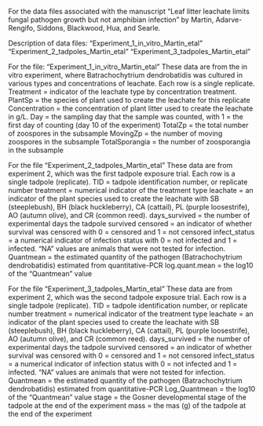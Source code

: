 For the data files associated with the manuscript “Leaf litter leachate limits fungal pathogen growth but not amphibian infection” by Martin, Adarve-Rengifo, Siddons, Blackwood, Hua, and Searle. 

Description of data files:
“Experiment_1_in_vitro_Martin_etal”
“Experiment_2_tadpoles_Martin_etal”
“Experiment_3_tadpoles_Martin_etal”


For the file: “Experiment_1_in_vitro_Martin_etal” 
These data are from the in vitro experiment, where Batrachochytrium dendrobatidis was cultured in various types and concentrations of leachate. Each row is a single replicate. 
Treatment = indicator of the leachate type by concentration treatment. 
PlantSp = the species of plant used to create the leachate for this replicate
Concentration = the concentration of plant litter used to create the leachate in g/L. 
Day = the sampling day that the sample was counted, with 1 = the first day of counting (day 10 of the experiment) 
TotalZp = the total number of zoospores in the subsample
MovingZp = the number of moving zoospores in the subsample
TotalSporangia = the number of zoosporangia in the subsample



For the file “Experiment_2_tadpoles_Martin_etal”
These data are from experiment 2, which was the first tadpole exposure trial. Each row is a single tadpole (replicate). 
TID = tadpole identification number, or replicate number
treatment = numerical indicator of the treatment type 
leachate = an indicator of the plant species used to create the leachate with SB (steeplebush), BH (black huckleberry), CA (cattail), PL (purple loosestrife), AO (autumn olive), and CR (common reed).
days_survived = the number of experimental days the tadpole survived
censored = an indicator of whether survival was censored with 0 = censored and 1 = not censored
infect_status = a numerical indicator of infection status with 0 =  not infected and 1 = infected. “NA” values are animals that were not tested for infection.
Quantmean = the estimated quantity of the pathogen (Batrachochytrium dendrobatidis) estimated from quantitative-PCR
log.quant.mean = the log10 of the “Quantmean” value 


For the file “Experiment_3_tadpoles_Martin_etal”
These data are from experiment 2, which was the second tadpole exposure trial. Each row is a single tadpole (replicate). 
 TID = tadpole identification number, or replicate number
treatment = numerical indicator of the treatment type 
leachate = an indicator of the plant species used to create the leachate with SB (steeplebush), BH (black huckleberry), CA (cattail), PL (purple loosestrife), AO (autumn olive), and CR (common reed).
days_survived = the number of experimental days the tadpole survived
censored = an indicator of whether survival was censored with 0 = censored and 1 = not censored
infect_status = a numerical indicator of infection status with 0 =  not infected and 1 = infected. “NA” values are animals that were not tested for infection.
Quantmean = the estimated quantity of the pathogen (Batrachochytrium dendrobatidis) estimated from quantitative-PCR
Log_Quantmean = the log10 of the “Quantmean” value 
stage = the Gosner developmental stage of the tadpole at the end of the experiment
mass = the mas (g) of the tadpole at the end of the experiment 
